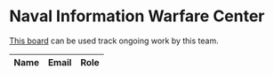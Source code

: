 # Naval Information Warfare Center

[This board](https://gitlab.jatic.net/groups/jatic/niwc/-/boards) can be used track ongoing work by this team.

| Name | Email | Role |
| ---- | ----- | ---- |
